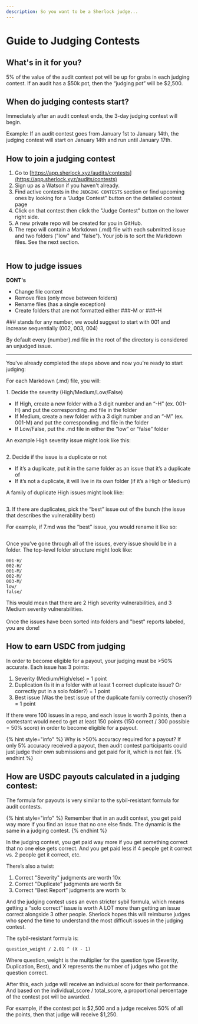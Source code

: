 ```yaml
---
description: So you want to be a Sherlock judge...
---
```


# Guide to Judging Contests

## What's in it for you?

5% of the value of the audit contest pot will be up for grabs in each judging contest. If an audit has a $50k pot, then the “judging pot” will be $2,500.&#x20;

## When do judging contests start?

Immediately after an audit contest ends, the 3-day judging contest will begin.&#x20;

Example: If an audit contest goes from January 1st to January 14th, the judging contest will start on January 14th and run until January 17th.

## How to join a judging contest

1. Go to [https://app.sherlock.xyz/audits/contests](https://app.sherlock.xyz/audits/contests)
2. Sign up as a Watson if you haven't already.&#x20;
3. Find active contests in the `JUDGING CONTESTS` section or find upcoming ones by looking for a "Judge Contest" button on the detailed contest page&#x20;
4. Click on that contest then click the "Judge Contest" button on the lower right side.&#x20;
5. A new private repo will be created for you in GitHub.
6. The repo will contain a Markdown (.md) file with each submitted issue and two folders ("low" and "false"). Your job is to sort the Markdown files. See the next section.&#x20;

<figure><img src=https://i.imgur.com/9SS740m.png" alt=""><figcaption></figcaption></figure>

## How to judge issues

**DONT's**
- Change file content
- Remove files (only move between folders)
- Rename files (has a single exception)
- Create folders that are not formatted either ###-M or ###-H

\### stands for any number, we would suggest to start with 001 and increase sequentially (002, 003, 004)

By default every {number}.md file in the root of the directory is considered an unjudged issue.

---

You've already completed the steps above and now you're ready to start judging:

For each Markdown (.md) file, you will:

1\. Decide the severity (High/Medium/Low/False)

* If High, create a new folder with a 3 digit number and an “-H” (ex. 001-H) and put the corresponding .md file in the folder
* If Medium, create a new folder with a 3 digit number and an “-M” (ex. 001-M) and put the corresponding .md file in the folder
* If Low/False, put the .md file in either the “low” or “false” folder

An example High severity issue might look like this:

<figure><img src="https://lh6.googleusercontent.com/wEM_XPnGmxNr6Ya8oTPWnCEX-U6hol0Qw6chciY64zozIP7yYzOuKzd7K5tGYjWmZo_ZW71OvnyunUH_DDiQCGC1ENYwxCQUGhUdP9-u0vAXYxM2b_YBvv0jCJoxHucQcps7JHADRi-1XMpY2tV0yVo6HdUtIDCX91YTUIoVaG2eSHNguuleHulUXwCuDw" alt=""><figcaption></figcaption></figure>

2\. Decide if the issue is a duplicate or not

* If it’s a duplicate, put it in the same folder as an issue that it’s a duplicate of
* If it’s not a duplicate, it will live in its own folder (if it’s a High or Medium)

A family of duplicate High issues might look like:

<figure><img src="https://lh6.googleusercontent.com/lummNF4RuBUR4F5GYyQn-IGIoDcfDkcIidFMvOdS0PIofIPlKhSdMu1CyiwLRfv2DyzipbjjkNvArhKotI9SIoXsBz5v7zLLboiKhhg1wKUg6JWD6EkJQI_EW8dY9PKU6TLaW7QMZ4Bfz2rZD4sCWVd6Upt7FAcqHwq6OV1kGj4DC04ThDCT9flV6lKcvg" alt=""><figcaption></figcaption></figure>

3\. If there are duplicates, pick the “best” issue out of the bunch (the issue that describes the vulnerability best)

For example, if 7.md was the “best” issue, you would rename it like so:

<figure><img src="https://lh3.googleusercontent.com/FT8dpErW4Y9eCrRa-x3BxhETjlKTTB4WuFXD5XT5rRDUtTOAwjaxVp5AGxwnlzLIYTXDh8LLAvJGUURSMkThhjvdVw8EHiudwh2PxG-zbBJw1G00mbaW_5vddzT6Zw-BeXkuUvLTMldoo4fWfW4HjTs0qhw_qvpcCwwcwrV4iJQi8HmkZmjBCy0XEDZrOg" alt=""><figcaption></figcaption></figure>

Once you’ve gone through all of the issues, every issue should be in a folder. The top-level folder structure might look like:

```
001-H/
002-H/
001-M/
002-M/
003-M/
low/
false/
```

This would mean that there are 2 High severity vulnerabilities, and 3 Medium severity vulnerabilities.\
\
Once the issues have been sorted into folders and "best" reports labeled, you are done!

## How to earn USDC from judging

In order to become eligible for a payout, your judging must be >50% accurate. Each issue has 3 points:

1. Severity (Medium/High/else) = 1 point
2. Duplication (Is it in a folder with at least 1 correct duplicate issue? Or correctly put in a solo folder?) = 1 point
3. Best issue (Was the best issue of the duplicate family correctly chosen?) = 1 point

If there were 100 issues in a repo, and each issue is worth 3 points, then a contestant would need to get at least 150 points (150 correct / 300 possible = 50% score) in order to become eligible for a payout.

{% hint style="info" %}
Why is >50% accuracy required for a payout? If only 5% accuracy received a payout, then audit contest participants could just judge their own submissions and get paid for it, which is not fair.&#x20;
{% endhint %}

## How are USDC payouts calculated in a judging contest:

The formula for payouts is very similar to the sybil-resistant formula for audit contests.&#x20;

{% hint style="info" %}
Remember that in an audit contest, you get paid way more if you find an issue that no one else finds. The dynamic is the same in a judging contest.&#x20;
{% endhint %}

In the judging contest, you get paid way more if you get something correct that no one else gets correct. And you get paid less if 4 people get it correct vs. 2 people get it correct, etc.&#x20;

There’s also a twist:

1. Correct "Severity" judgments are worth 10x
2. Correct "Duplicate" judgments are worth 5x
3. Correct “Best Report” judgments are worth 1x

And the judging contest uses an even stricter sybil formula, which means getting a “solo correct” issue is worth A LOT more than getting an issue correct alongside 3 other people. Sherlock hopes this will reimburse judges who spend the time to understand the most difficult issues in the judging contest.&#x20;

The sybil-resistant formula is:

```
question_weight / 2.01 ^ (X - 1)
```

Where question\_weight is the multiplier for the question type (Severity, Duplication, Best), and X represents the number of judges who got the question correct.&#x20;

After this, each judge will receive an individual score for their performance. And based on the individual\_score / total\_score, a proportional percentage of the contest pot will be awarded.

For example, if the contest pot is $2,500 and a judge receives 50% of all the points, then that judge will receive $1,250.&#x20;

